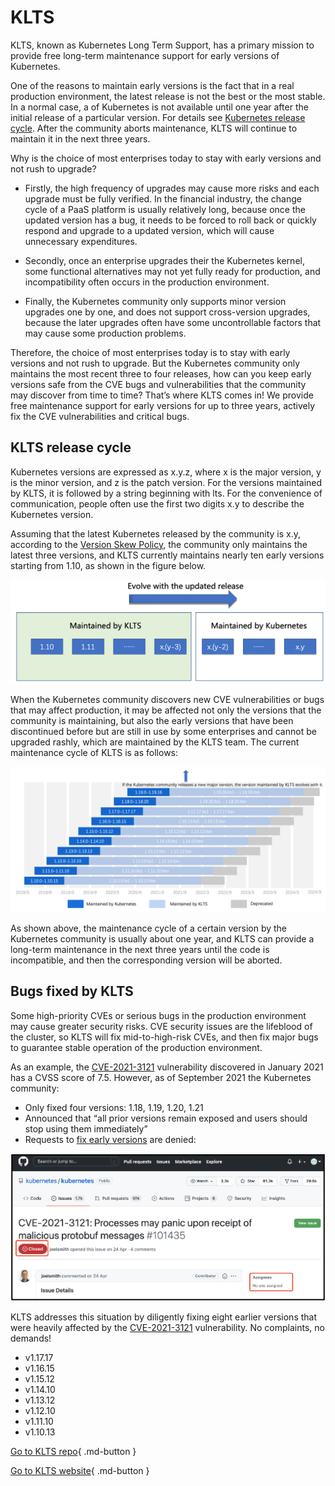 # KLTS

KLTS, known as Kubernetes Long Term Support, has a primary mission to provide free long-term maintenance support for early versions of Kubernetes.  

One of the reasons to maintain early versions is the fact that in a real production environment, the latest release is not the best or the most stable. In a normal case, a of Kubernetes is not available until one year after the initial release of a particular version. For details see [Kubernetes release cycle](#klts-release-cycle). After the community aborts maintenance, KLTS will continue to maintain it in the next three years.  

Why is the choice of most enterprises today to stay with early versions and not rush to upgrade?  

- Firstly, the high frequency of upgrades may cause more risks and each upgrade must be fully verified. In the financial industry, the change cycle of a PaaS platform is usually relatively long, because once the updated version has a bug, it needs to be forced to roll back or quickly respond and upgrade to a updated version, which will cause unnecessary expenditures.  

- Secondly, once an enterprise upgrades their the Kubernetes kernel, some functional alternatives may not yet fully ready for production, and incompatibility often occurs in the production environment.  

- Finally, the Kubernetes community only supports minor version upgrades one by one, and does not support cross-version upgrades, because the later upgrades often have some uncontrollable factors that may cause some production problems.  

Therefore, the choice of most enterprises today is to stay with early versions and not rush to upgrade. But the Kubernetes community only maintains the most recent three to four releases, how can you keep early versions safe from the CVE bugs and vulnerabilities that the community may discover from time to time? That’s where KLTS comes in! We provide free maintenance support for early versions for up to three years, actively fix the CVE vulnerabilities and critical bugs.

## KLTS release cycle

Kubernetes versions are expressed as x.y.z, where x is the major version, y is the minor version, and z is the patch version. For the versions maintained by KLTS, it is followed by a string beginning with lts. For the convenience of communication, people often use the first two digits x.y to describe the Kubernetes version.  

Assuming that the latest Kubernetes released by the community is x.y, according to the [Version Skew Policy](https://kubernetes.io/releases/version-skew-policy/#supported-versions), the community only maintains the latest three versions, and KLTS currently maintains nearly ten early versions starting from 1.10, as shown in the figure below.  

![](images/klts01.png)

When the Kubernetes community discovers new CVE vulnerabilities or bugs that may affect production, it may be affected not only the versions that the community is maintaining, but also the early versions that have been discontinued before but are still in use by some enterprises and cannot be upgraded rashly, which are maintained by the KLTS team. The current maintenance cycle of KLTS is as follows:  

![](images/klts02.png)

As shown above, the maintenance cycle of a certain version by the Kubernetes community is usually about one year, and KLTS can provide a long-term maintenance in the next three years until the code is incompatible, and then the corresponding version will be aborted.  

## Bugs fixed by KLTS

Some high-priority CVEs or serious bugs in the production environment may cause greater security risks. CVE security issues are the lifeblood of the cluster, so KLTS will fix mid-to-high-risk CVEs, and then fix major bugs to guarantee stable operation of the production environment.  

As an example, the [CVE-2021-3121](https://www.cvedetails.com/cve/CVE-2021-3121) vulnerability discovered in January 2021 has a CVSS score of 7.5. However, as of September 2021 the Kubernetes community:  

- Only fixed four versions: 1.18, 1.19, 1.20, 1.21
- Announced that “all prior versions remain exposed and users should stop using them immediately”
- Requests to [fix early versions](https://github.com/kubernetes/kubernetes/issues/101435) are denied:

![](images/klts03.png)

KLTS addresses this situation by diligently fixing eight earlier versions that were heavily affected by the
[CVE-2021-3121](https://www.cvedetails.com/cve/CVE-2021-3121) vulnerability. No complaints, no demands!

- v1.17.17
- v1.16.15
- v1.15.12
- v1.14.10
- v1.13.12
- v1.12.10
- v1.11.10
- v1.10.13

[Go to KLTS repo](https://github.com/klts-io){ .md-button }

[Go to KLTS website](https://klts.io/){ .md-button }

